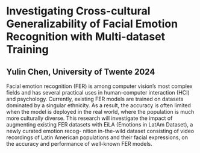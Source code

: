 # Investigating Cross-cultural Generalizability of Facial Emotion Recognition with Multi-dataset Training
## Yulin Chen, University of Twente 2024
Facial emotion recognition (FER) is among computer vision’s most complex
fields and has several practical uses in human-computer interaction (HCI)
and psychology. Currently, existing FER models are trained on datasets
dominated by a singular ethnicity. As a result, the accuracy is often limited when the model is deployed in
the real world, where the population is much more culturally diverse. This
research will investigate the impact of augmenting existing FER datasets
with EiLA (Emotions in LatAm Dataset), a newly curated emotion recog-
nition in-the-wild dataset consisting of video recordings of Latin American
populations and their facial expressions, on the accuracy and performance of
well-known FER models. 
